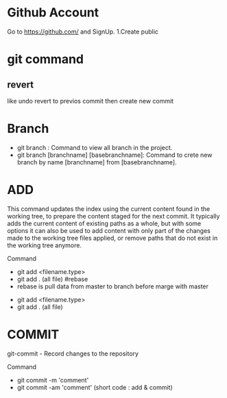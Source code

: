 # Github Account
  Go to https://github.com/ and SignUp.
  1.Create public 

# git command
## revert
like undo revert to previos commit then create new commit

# Branch
  - git branch : Command to view all branch in the project.
  - git branch [branchname] [basebranchname]: Command to crete new branch by name [branchname] from [basebranchname]. 

# ADD
This command updates the index using the current content found in the working tree, to prepare the content staged for the next commit. It typically adds the current content of existing paths as a whole, but with some options it can also be used to add content with only part of the changes made to the working tree files applied, or remove paths that do not exist in the working tree anymore.

Command 

* git add <filename.type> 
* git add . (all file)
#rebase
* rebase is pull data from master to branch before marge with master

- git add <filename.type> 
- git add . (all file)

# COMMIT
git-commit - Record changes to the repository

Command
- git commit -m 'comment'
- git commit -am 'comment' (short code : add & commit)

